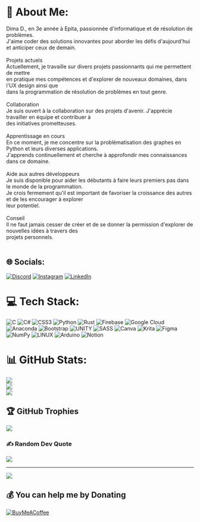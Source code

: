 # 💫 About Me:
Dima D., en 3e année à Epita, passionnée d'informatique et de résolution de problèmes. <br>J'aime coder des solutions innovantes pour aborder les défis d'aujourd'hui et anticiper ceux de demain.<br><br>Projets actuels<br>Actuellement, je travaille sur divers projets passionnants qui me permettent de mettre<br> en pratique mes compétences et d'explorer de nouveaux domaines, dans l'UX design ainsi que <br>dans la programmation de résolution de problèmes en tout genre.<br><br>Collaboration<br>Je suis ouvert à la collaboration sur des projets d'avenir. J'apprécie travailler en équipe et contribuer à<br> des initiatives prometteuses.<br><br>Apprentissage en cours<br>En ce moment, je me concentre sur la problématisation des graphes en Python et leurs diverses applications. <br>J'apprends continuellement et cherche à approfondir mes connaissances dans ce domaine.<br><br>Aide aux autres développeurs<br>Je suis disponible pour aider les débutants à faire leurs premiers pas dans le monde de la programmation. <br>Je crois fermement qu'il est important de favoriser la croissance des autres et de les encourager à explorer <br>leur potentiel.<br><br>Conseil<br>Il ne faut jamais cesser de créer et de se donner la permission d'explorer de nouvelles idées à travers des <br>projets personnels.<br><br>


## 🌐 Socials:
[![Discord](https://img.shields.io/badge/Discord-%237289DA.svg?logo=discord&logoColor=white)](https://discord.gg/stardust#0313) [![Instagram](https://img.shields.io/badge/Instagram-%23E4405F.svg?logo=Instagram&logoColor=white)](https://instagram.com/dima.dh) [![LinkedIn](https://img.shields.io/badge/LinkedIn-%230077B5.svg?logo=linkedin&logoColor=white)](https://linkedin.com/in/dima-dhehibi-2b6a86235/) 

# 💻 Tech Stack:
![C](https://img.shields.io/badge/c-%2300599C.svg?style=for-the-badge&logo=c&logoColor=white) ![C#](https://img.shields.io/badge/c%23-%23239120.svg?style=for-the-badge&logo=c-sharp&logoColor=white) ![CSS3](https://img.shields.io/badge/css3-%231572B6.svg?style=for-the-badge&logo=css3&logoColor=white) ![Python](https://img.shields.io/badge/python-3670A0?style=for-the-badge&logo=python&logoColor=ffdd54) ![Rust](https://img.shields.io/badge/rust-%23000000.svg?style=for-the-badge&logo=rust&logoColor=white) ![Firebase](https://img.shields.io/badge/firebase-%23039BE5.svg?style=for-the-badge&logo=firebase) ![Google Cloud](https://img.shields.io/badge/Google%20Cloud-%234285F4.svg?style=for-the-badge&logo=google-cloud&logoColor=white) ![Anaconda](https://img.shields.io/badge/Anaconda-%2344A833.svg?style=for-the-badge&logo=anaconda&logoColor=white) ![Bootstrap](https://img.shields.io/badge/bootstrap-%23563D7C.svg?style=for-the-badge&logo=bootstrap&logoColor=white) ![UNITY](https://img.shields.io/badge/Unity-%2320232a.svg?style=for-the-badge&logo=unity&logoColor=white) ![SASS](https://img.shields.io/badge/SASS-hotpink.svg?style=for-the-badge&logo=SASS&logoColor=white) ![Canva](https://img.shields.io/badge/Canva-%2300C4CC.svg?style=for-the-badge&logo=Canva&logoColor=white) ![Krita](https://img.shields.io/badge/Krita-203759?style=for-the-badge&logo=krita&logoColor=EEF37B) 	![Figma](https://img.shields.io/badge/figma-%23F24E1E.svg?style=for-the-badge&logo=figma&logoColor=white) ![NumPy](https://img.shields.io/badge/numpy-%23013243.svg?style=for-the-badge&logo=numpy&logoColor=white) ![LINUX](https://img.shields.io/badge/Linux-FCC624?style=for-the-badge&logo=linux&logoColor=black) ![Arduino](https://img.shields.io/badge/-Arduino-00979D?style=for-the-badge&logo=Arduino&logoColor=white) ![Notion](https://img.shields.io/badge/Notion-%23000000.svg?style=for-the-badge&logo=notion&logoColor=white)
# 📊 GitHub Stats:
![](https://github-readme-stats.vercel.app/api?username=D1dou&theme=midnight-purple&hide_border=false&include_all_commits=false&count_private=false)<br/>
![](https://github-readme-streak-stats.herokuapp.com/?user=D1dou&theme=midnight-purple&hide_border=false)<br/>
![](https://github-readme-stats.vercel.app/api/top-langs/?username=D1dou&theme=midnight-purple&hide_border=false&include_all_commits=false&count_private=false&layout=compact)

## 🏆 GitHub Trophies
![](https://github-profile-trophy.vercel.app/?username=D1dou&theme=discord&no-frame=false&no-bg=true&margin-w=4)

### ✍️ Random Dev Quote
![](https://quotes-github-readme.vercel.app/api?type=horizontal&theme=tokyonight)

---
[![](https://visitcount.itsvg.in/api?id=D1dou&icon=2&color=11)](https://visitcount.itsvg.in)

  ## 💰 You can help me by Donating
  [![BuyMeACoffee](https://img.shields.io/badge/Buy%20Me%20a%20Coffee-ffdd00?style=for-the-badge&logo=buy-me-a-coffee&logoColor=black)](https://www.buymeacoffee.com/dimadhehibi) 

  
<!-- Proudly created with GPRM ( https://gprm.itsvg.in ) -->
